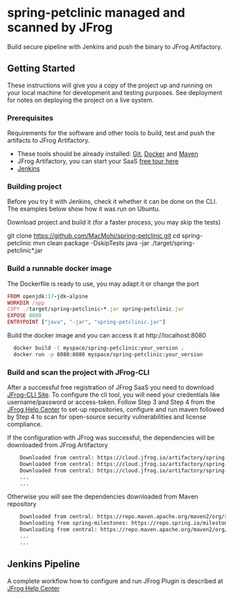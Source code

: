 # spring-petclinic managed and scanned by JFrog

Build secure pipeline with Jenkins and push the binary to JFrog Artifactory.

## Getting Started

These instructions will give you a copy of the project up and running on
your local machine for development and testing purposes. See deployment
for notes on deploying the project on a live system.

### Prerequisites

Requirements for the software and other tools to build, test and push the artifacts to JFrog Artifactory.
- These tools should be already installed: [Git](https://git-scm.com/book/en/v2/Getting-Started-Installing-Git), [Docker](https://docs.docker.com/engine/install/) and [Maven](https://maven.apache.org/install.html)
- JFrog Artifactory, you can start your SaaS [free tour here](https://jfrog.com/start-free/?utm_source=product_tour#trialOptions)
- [Jenkins](https://www.jenkins.io/doc/book/installing/)

### Building project

Before you try it with Jenkins, check it whether it can be done on the CLI.
The examples below show how it was run on Ubuntu.

Download project and build it (for a faster process, you may skip the tests)

  git clone https://github.com/MacMohi/spring-petclinic.git
  cd spring-petclinic
	mvn clean package -DskipTests
	java -jar ./target/spring-petclinic*.jar

### Build a runnable docker image

The Dockerfile is ready to use, you may adapt it or change the port
```ruby
FROM openjdk:17-jdk-alpine
WORKDIR /app
COPY ./target/spring-petclinic-*.jar spring-petclinic.jar
EXPOSE 8080
ENTRYPOINT ["java", "-jar", "spring-petclinic.jar"]
```

Build the docker image and you can access it at http://localhost:8080
```sh
  docker build -t myspace/spring-petclinic:your_version .
  docker run -p 8080:8080 myspace/spring-petclinic:your_version
```

### Build and scan the project with JFrog-CLI

After a successful free registration of JFrog SaaS you need to download [JFrog-CLI Site](https://docs.jfrog-applications.jfrog.io/jfrog-applications/jfrog-cli/install).
To configure the cli tool, you will need your credentials like username/password or access-token.
Follow Step 3 and Step 4 from the [JFrog Help Center](https://jfrog.com/help/r/get-started-with-the-jfrog-platform/step-3-add-maven-repositories-and-artifacts) to set-up repositories,
configure and run maven followed by Step 4 to scan for open-source security vulnerabilities and license compliance.

If the configuration with JFrog was successful, the dependencies will be downloaded from JFrog Artifactory
```sh
	Downloaded from central: https://cloud.jfrog.io/artifactory/spring-petclinic-libs-release/com/fasterxml/jackson/....
	Downloaded from central: https://cloud.jfrog.io/artifactory/spring-petclinic-libs-release/org/graalvm/buildtools/....
	Downloaded from central: https://cloud.jfrog.io/artifactory/spring-petclinic-libs-release/org/codehaus/plexus/....
	...
	...
```
Otherwise you will see the dependencies downloaded from Maven repository
```sh
	Downloaded from central: https://repo.maven.apache.org/maven2/org/springframework/boot/spring-boot-dependencies/....
	Downloading from spring-milestones: https://repo.spring.io/milestone/org/graalvm/buildtools/native-maven-plugin/0.10.3/....
	Downloading from central: https://repo.maven.apache.org/maven2/org/graalvm/buildtools/native-maven-plugin/0.10.3/....
	...
	...
```

## Jenkins Pipeline

A complete workflow how to configure and run JFrog Plugin is described at [JFrog Help Center](https://jfrog.com/help/r/artifactory-how-to-use-jfrog-cli-in-jenkins-using-jfrog-plugin/how-to-run-jfrog-cli-commands-using-jfrog-plugin-inside-jenkins)

